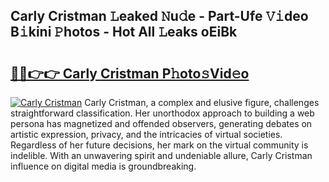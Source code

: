 ## Carly Cristman 𝙻eaked 𝙽u𝚍e - Part-Ufe 𝚅𝚒deo B𝚒kini 𝙿hotos - Hot All 𝙻eaks oEiBk

# <h2><a href="http://ld39ft7.urlbe.top/?page=Carly+Cristman">🔗🔗👉👉 Carly Cristman P𝚑oto𝚜Vid𝚎o</a></h2>

[![Carly Cristman](https://i.imgur.com/eBuTRDB.gif)](http://ld39ft7.urlbe.top/?page=Carly+Cristman)
Carly Cristman, a complex and elusive figure, challenges straightforward classification. Her unorthodox approach to building a web persona has magnetized and offended observers, generating debates on artistic expression, privacy, and the intricacies of virtual societies. Regardless of her future decisions, her mark on the virtual community is indelible. With an unwavering spirit and undeniable allure, Carly Cristman influence on digital media is groundbreaking.

